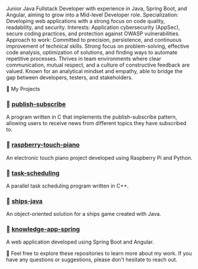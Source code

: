 Junior Java Fullstack Developer with experience in Java, Spring Boot, and Angular, aiming to grow into a Mid-level Developer role.
Specialization: Developing web applications with a strong focus on code quality, readability, and security.
Interests: Application cybersecurity (AppSec), secure coding practices, and protection against OWASP vulnerabilities.
Approach to work: Committed to precision, persistence, and continuous improvement of technical skills. Strong focus on problem-solving, effective code analysis, optimization of solutions, and finding ways to automate repetitive processes.
Thrives in team environments where clear communication, mutual respect, and a culture of constructive feedback are valued. Known for an analytical mindset and empathy, able to bridge the gap between developers, testers, and stakeholders.

🔹 My Projects

### 🔹 [publish-subscribe](https://github.com/kasiabadio/publish-subscribe)
A program written in C that implements the publish-subscribe pattern, allowing users to receive news from different topics they have subscribed to.

### 🔹 [raspberry-touch-piano](https://github.com/kasiabadio/raspberry-touch-piano)
An electronic touch piano project developed using Raspberry Pi and Python.

### 🔹 [task-scheduling](https://github.com/kasiabadio/task-scheduling)
A parallel task scheduling program written in C++.

### 🔹 [ships-java](https://github.com/kasiabadio/ships-java)
An object-oriented solution for a ships game created with Java.

### 🔹 [knowledge-app-spring](https://github.com/kasiabadio/knowledge-app-spring)
A web application developed using Spring Boot and Angular.

🔭 Feel free to explore these repositories to learn more about my work. If you have any questions or suggestions, please don't hesitate to reach out.
